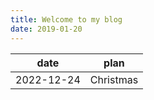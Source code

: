 ```yaml
---
title: Welcome to my blog
date: 2019-01-20
---
```


| date | plan |
| ---- | ---- |
|2022-12-24 | Christmas |
